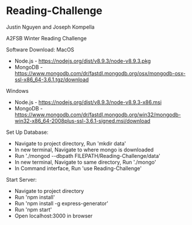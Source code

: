 # Reading-Challenge

Justin Nguyen and Joseph Kompella

A2FSB Winter Reading Challenge

Software Download:
  MacOS
  - Node.js - https://nodejs.org/dist/v8.9.3/node-v8.9.3.pkg
  - MongoDB - https://www.mongodb.com/dr/fastdl.mongodb.org/osx/mongodb-osx-ssl-x86_64-3.6.1.tgz/download
  
  Windows
  - Node.js - https://nodejs.org/dist/v8.9.3/node-v8.9.3-x86.msi
  - MongoDB - https://www.mongodb.com/dr/fastdl.mongodb.org/win32/mongodb-win32-x86_64-2008plus-ssl-3.6.1-signed.msi/download

Set Up Database:
  - Navigate to project directory, Run 'mkdir data'
  - In new terminal, Navigate to where mongo is downloaded
  - Run './mongod --dbpath FILEPATH/Reading-Challenge/data'
  - In new terminal, Navigate to same directory, Run './mongo'
  - In Command interface, Run 'use Reading-Challenge'
  
Start Server:
  - Navigate to project directory
  - Run 'npm install'
  - Run 'npm install -g express-generator'
  - Run 'npm start'
  - Open localhost:3000 in browser
